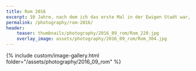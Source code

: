 ```yaml
---
title: Rom 2016
excerpt: 10 Jahre, nach dem ich das erste Mal in der Ewigen Stadt war, war es mal wieder Zeit ihr einen Besuch abzustatten.
permalink: /photography/rom-2016/
header:
    teaser: thumbnails/photography/2016_09_rom/Rom_220.jpg
    overlay_image: assets/photography/2016_09_rom/Rom_304.jpg
---
```


{% include custom/image-gallery.html folder="/assets/photography/2016_09_rom" %}